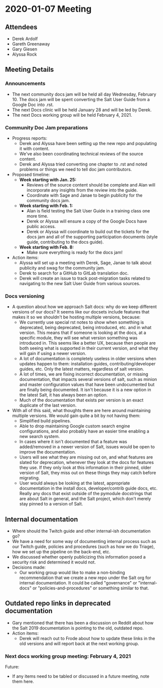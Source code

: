 # 2020-01-07 Meeting

## Attendees

- Derek Ardolf
- Gareth Greenaway
- Gary Giesen
- Alyssa Rock

## Meeting Details

### Announcements

- The next community docs jam will be held all day Wednesday, February 10. The
  docs jam will be spent converting the Salt User Guide from a Google Doc into
  .rst.
- The next Docs clinic will be held January 28 and will be led by Derek.
- The next Docs working group will be held February 4, 2021.


### Community Doc Jam preparations

- Progress reports:
  - Derek and Alyssa have been setting up the new repo and populating it with
    content.
  - We've also been coordinating technical reviews of the source content.
  - Derek and Alyssa tried converting one chapter to .rst and noted problems or
    things we need to tell doc jam contributors.
- Proposed timeline:
  - **Week starting with Jan. 25:**
    - Reviews of the source content should be complete and Alan will incorporate
      any insights from the review into the guide.
    - Coordinate with Sage and Janae to begin publicity for the community docs
      jam.
  - **Week starting with Feb. 1:**
    - Alan is field testing the Salt User Guide in a training class one more
      time.
    - Derek or Alyssa will ensure a copy of the Google Docs have public access.
    - Derek or Alyssa will coordinate to build out the tickets for the docs jam
      and all of the supporting participation documents (style guide,
      contributing to the docs guide).
  - **Week starting with Feb. 8:**
    - Make sure everything is ready for the docs jam!
- Action items:
  - Alyssa will set up a meeting with Derek, Sage, Janae to talk about publicity
    and swag for the community jam.
  - Derek to search for a GitHub to GitLab translation doc.
  - Derek will create an issue to track post-migration tasks related to
    navigating to the new Salt User Guide from various sources.


### Docs versioning

- A question about how we approach Salt docs: why do we keep different
  versions of our docs? It seems like our docsets include features that makes it
  so we shouldn't be hosting multiple versions, because:
  - We currently use special rst notes to show when something is deprecated,
    being deprecated, being introduced, etc. and in what version. This means
    that if someone is looking at the docs, at a specific module, they will see
    what version something was introduced in. This seems like a better UX,
    because then people are both seeing what is supported in their current
    version, and what they will gain if using a newer version.
  - A lot of documentation is completely useless in older versions when updates
    happen to them: installation guides, contributing/developer guides, etc.
    Only the latest matters, regardless of salt version.
  - A lot of times, we are fixing incorrect documentation, or missing
    documentation, that impacts several versions of salt, such as minion and
    master configuration values that have been undocumented but are finally
    being documented. It isn't because it is a new option in the latest Salt, it
    has always been an option.
  - Much of the documentation that exists per version is an exact duplicate of
    the last version.
- With all of this said, what thoughts there are here around maintaining
  multiple versions. We would gain quite a bit by not having them:
  - Simplified build pipelines.
  - Able to drop maintaining Google custom search engine configurations, and
    also probably have an easier time enabling a new search system.
  - In cases where it isn't documented that a feature was added/removed in a
    newer version of Salt, issues would be open to improve the documentation.
  - Users will see what they are missing out on, and what features are slated
    for deprecation, whenever they look at the docs for features they use. If
    they only look at this information in their pinned, older version of Salt,
    they miss out on these things they may catch before migrating.
  - User would always be looking at the latest, appropriate documentation in the
    install docs, developer/contrib guide docs, etc. Really any docs that exist
    outside of the pymodule docstrings that are about Salt in general, and the
    Salt project, which don't merely stay pinned to a version of Salt.

## Internal documentation

- Where should the Twitch guide and other internal-ish documentation go?
- We have a need for some way of documenting internal process such as our
  Twitch guide, policies and procedures (such as how we do Triage), how we
  set up the pipeline on the back-end, etc.
- We discussed whether openly publicizing this information posed a security risk
  and determined it would not.
- Decisions made:
  - Our working group would like to make a non-binding recommendation that we
    create a new repo under the Salt org for internal documentation. It could
    be called "governance" or "internal-docs" or "policies-and-procedures" or
    something similar to that.

## Outdated repo links in deprecated documentation

- Gary mentioned that there has been a discussion on Reddit about how the Salt
  2019 documentation is pointing to the old, outdated repo.
- Action items:
  - Derek will reach out to Frode about how to update these links in the old
    versions and will report back at the next working group.

### Next docs working group meeting: February 4, 2021

Future:
- If any items need to be tabled or discussed in a future meeting, note them
  here.
